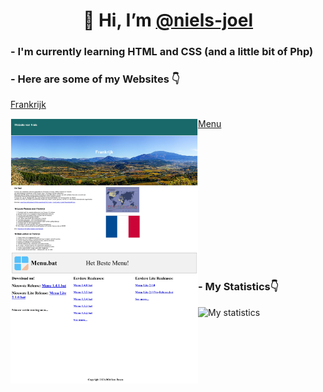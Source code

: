 <div align="center">
<h1>👋 Hi, I’m <a href="https://github.com/niels-joel" alt="My Profile">@niels-joel</h1></a>
</div>

<div>

<div>
  
<h3>- I'm currently learning HTML and CSS (and a little bit of Php)</h3>

<h3>- Here are some of my Websites 👇</h3>



<a href="https://niels-joel.github.io/frankrijk/" alt="Frankrijk Website">Frankrijk</a>

<a href="https://niels-joel.github.io/frankrijk/" alt="Frankrijk Website"><img align="left" src="images/Frankrijk.jpg" width="300" height="auto" alt="Frankrijk Website Photo" /></a>

<a href="https://niels-joel.github.io/menu/" alt="Menu Website">Menu</a>

<a href="https://niels-joel.github.io/menu/" alt="Menu Website"><img align="left" src="images/Menu.jpg" width="300" height="auto" alt="Menu Website Photo" /></a>


</div>

<div>
  <br><br><br><br><br><br><br><br><br><br><br><br>
<h3>- My Statistics👇</h3>

![My statistics](https://github-readme-stats.vercel.app/api?username=niels-joel&show_icons=true&count_private=true) 
  
</div>

</div>
